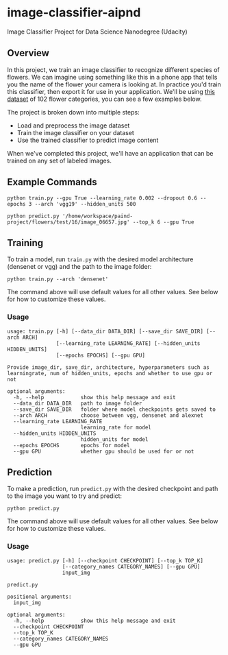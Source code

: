 # image-classifier-aipnd
Image Classifier Project for Data Science Nanodegree (Udacity)

## Overview
In this project, we train an image classifier to recognize different species of flowers. We can imagine using something like this in a phone app that tells you the name of the flower your camera is looking at. In practice you'd train this classifier, then export it for use in your application. We'll be using [this dataset](http://www.robots.ox.ac.uk/~vgg/data/flowers/102/index.html) of 102 flower categories, you can see a few examples below. 


The project is broken down into multiple steps:

* Load and preprocess the image dataset
* Train the image classifier on your dataset
* Use the trained classifier to predict image content


When we've completed this project, we'll have an application that can be trained on any set of labeled images. 

## Example Commands
```
python train.py --gpu True --learning_rate 0.002 --dropout 0.6 --epochs 3 --arch 'vgg19' --hidden_units 500
```
```
python predict.py '/home/workspace/paind-project/flowers/test/16/image_06657.jpg' --top_k 6 --gpu True
```

## Training
To train a model, run `train.py` with the desired model architecture (densenet or vgg) and the path to the image folder:

```
python train.py --arch 'densenet' 
```
The command above will use default values for all other values. See below for how to customize these values.

### Usage
```
usage: train.py [-h] [--data_dir DATA_DIR] [--save_dir SAVE_DIR] [--arch ARCH]
                [--learning_rate LEARNING_RATE] [--hidden_units HIDDEN_UNITS]
                [--epochs EPOCHS] [--gpu GPU]

Provide image_dir, save_dir, architecture, hyperparameters such as
learningrate, num of hidden_units, epochs and whether to use gpu or not

optional arguments:
  -h, --help            show this help message and exit
  --data_dir DATA_DIR   path to image folder
  --save_dir SAVE_DIR   folder where model checkpoints gets saved to
  --arch ARCH           choose between vgg, densenet and alexnet
  --learning_rate LEARNING_RATE
                        learning_rate for model
  --hidden_units HIDDEN_UNITS
                        hidden_units for model
  --epochs EPOCHS       epochs for model
  --gpu GPU             whether gpu should be used for or not
```

## Prediction
To make a prediction, run `predict.py` with the desired checkpoint and path to the image you want to try and predict:

```
python predict.py 
```
The command above will use default values for all other values. See below for how to customize these values.

### Usage
```
usage: predict.py [-h] [--checkpoint CHECKPOINT] [--top_k TOP_K]
                  [--category_names CATEGORY_NAMES] [--gpu GPU]
                  input_img

predict.py

positional arguments:
  input_img

optional arguments:
  -h, --help            show this help message and exit
  --checkpoint CHECKPOINT
  --top_k TOP_K
  --category_names CATEGORY_NAMES
  --gpu GPU
```
